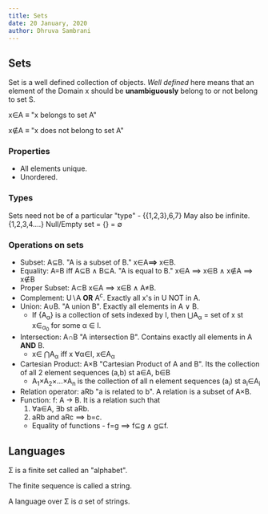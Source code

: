 ```yaml
---
title: Sets
date: 20 January, 2020
author: Dhruva Sambrani
---
```


## Sets ##
Set is a well defined collection of objects. _Well defined_ here means that an element of the Domain x should be **unambiguously** belong to or not belong to set S.

x∈A ≡ "x belongs to set A"

x∉A ≡ "x does not belong to set A"

### Properties ###
-   All elements unique.
-   Unordered.

### Types ###
Sets need not be of a particular "type" - {{1,2,3},6,7}
May also be infinite. {1,2,3,4....}
Null/Empty set = {} = ∅

### Operations on sets ###
-   Subset: A⊆B. "A is a subset of B." x∈A<b>⟹ </b> x∈B.
-   Equality: A=B iff A⊆B ∧ B⊆A. "A is equal to B." x∈A ⟹ x∈B ∧ x∉A ⟹ x∉B
-   Proper Subset: A⊂B x∈A ⟹ x∈B ∧ A≠B.
-   Complement: U∖A **OR** A<sup>c</sup>. Exactly all x's in U NOT in A.
-   Union: A∪B. "A union B". Exactly all elements in A ∨ B.
    -   If {A<sub>α</sub>} is a collection of sets indexed by I, then ⋃A<sub>α</sub> = set of x st x∈<sub>α<sub>0</sub></sub> for some α ∈ I.
-   Intersection: A∩B "A intersection B". Contains exactly all elements in A **AND** B.
    -   x∈ ⋂A<sub>α</sub> iff x ∀α∈I, x∈A<sub>α</sub>
-   Cartesian Product: A×B "Cartesian Product of A and B". Its the collection of all 2 element sequences (a,b) st a∈A, b∈B
    -   A<sub>1</sub>×A<sub>2</sub>×...×A<sub>n</sub> is the collection of all n element sequences (a<sub>i</sub>) st a<sub>i</sub>∈A<sub>i</sub>
-   Relation operator: aRb "a is related to b". A relation is a subset of A×B.
-   Function: f: A → B. It is a relation such that
    1.  ∀a∈A, ∃b st aRb.
    2.  aRb and aRc ⟹ b=c.
    -   Equality of functions - f=g ⟹ f⊆g ∧ g⊆f.

## Languages ##
Σ is a finite set called an "alphabet".

The finite sequence is called a string.

A language over Σ is _a_ set of strings.
